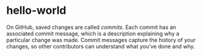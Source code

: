 # hello-world

On GitHub, saved changes are called _commits_. 
Each commit has an associated commit message, which is a description explaining why a particular change was made. Commit messages capture the history of your changes, so other contributors can understand what you’ve done and why.
